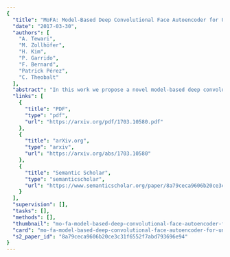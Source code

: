 ```yaml
---
{
  "title": "MoFA: Model-Based Deep Convolutional Face Autoencoder for Unsupervised Monocular Reconstruction",
  "date": "2017-03-30",
  "authors": [
    "A. Tewari",
    "M. Zollhöfer",
    "H. Kim",
    "P. Garrido",
    "F. Bernard",
    "Patrick Pérez",
    "C. Theobalt"
  ],
  "abstract": "In this work we propose a novel model-based deep convolutional autoencoder that addresses the highly challenging problem of reconstructing a 3D human face from a single in-the-wild color image. To this end, we combine a convolutional encoder network with an expert-designed generative model that serves as decoder. The core innovation is the differentiable parametric decoder that encapsulates image formation analytically based on a generative model. Our decoder takes as input a code vector with exactly defined semantic meaning that encodes detailed face pose, shape, expression, skin reflectance and scene illumination. Due to this new way of combining CNN-based with model-based face reconstruction, the CNN-based encoder learns to extract semantically meaningful parameters from a single monocular input image. For the first time, a CNN encoder and an expert-designed generative model can be trained end-to-end in an unsupervised manner, which renders training on very large (unlabeled) real world data feasible. The obtained reconstructions compare favorably to current state-of-the-art approaches in terms of quality and richness of representation.",
  "links": [
    {
      "title": "PDF",
      "type": "pdf",
      "url": "https://arxiv.org/pdf/1703.10580.pdf"
    },
    {
      "title": "arXiv.org",
      "type": "arxiv",
      "url": "https://arxiv.org/abs/1703.10580"
    },
    {
      "title": "Semantic Scholar",
      "type": "semanticscholar",
      "url": "https://www.semanticscholar.org/paper/8a79ceca9606b20ce3c31f6552f7abd793696e94"
    }
  ],
  "supervision": [],
  "tasks": [],
  "methods": [],
  "thumbnail": "mo-fa-model-based-deep-convolutional-face-autoencoder-for-unsupervised-monocular-reconstruction-thumb.jpg",
  "card": "mo-fa-model-based-deep-convolutional-face-autoencoder-for-unsupervised-monocular-reconstruction-card.jpg",
  "s2_paper_id": "8a79ceca9606b20ce3c31f6552f7abd793696e94"
}
---
```


